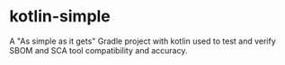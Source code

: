 # kotlin-simple
A "As simple as it gets" Gradle project with kotlin used to test and verify SBOM and SCA tool compatibility and accuracy.
